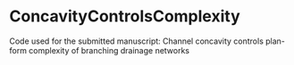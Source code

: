 # ConcavityControlsComplexity
Code used for the submitted manuscript:  Channel concavity controls plan-form complexity of branching drainage networks
